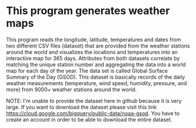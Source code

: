 # This program generates weather maps
This program reads the longitude, latitude, temperatures and dates from two different CSV files (dataset) that are provided from the weather stations around the world and visualizes the locations and temperatures into an interactive map for 365 days. Attributes from both datasets correlate by matching the unique station number and aggregating the data into a world map for each day of the year. The data set is called Global Surface Summary of the Day (GSOD). This dataset is basically records of the daily weather measurements (temperature, wind speed, humidity, pressure, and more) from 9000+ weather stations around the world. 


NOTE:
I'm unable to provide the dataset here in github because it is very large. If you want to download the dataset please visit this link https://cloud.google.com/bigquery/public-data/noaa-gsod. You have to create an account in order to be able to download the entire dataset.
